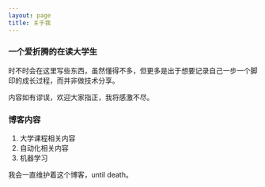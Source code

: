 ```yaml
---
layout: page
title: 关于我 
---
```

<h3>  一个爱折腾的在读大学生 </h3>  


时不时会在这里写些东西，虽然懂得不多，但更多是出于想要记录自己一步一个脚印的成长过程，而并非做技术分享。

内容如有谬误，欢迎大家指正，我将感激不尽。

<h3>  博客内容 </h3>  

1. 大学课程相关内容
2. 自动化相关内容
3. 机器学习


我会一直维护着这个博客，until death。












